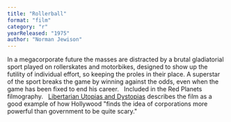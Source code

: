 ```yaml
---
title: "Rollerball"
format: "film"
category: "r"
yearReleased: "1975"
author: "Norman Jewison"
---
```

 In a megacorporate future the masses are distracted by a brutal gladiatorial  sport played on rollerskates and motorbikes, designed to show up the futility of  individual effort, so keeping the proles in their place. A superstar of the  sport breaks the game by winning against the odds, even when the game has been  fixed to end his career.
  
 Included in the Red Planets  filmography.
  
 <a href="http://www.quiz2d.com/quiz/LibertarianUtopias.php">Libertarian Utopias  and Dystopias</a> describes the film as a good example of how Hollywood "finds  the idea of corporations more powerful than government to be quite scary."
  